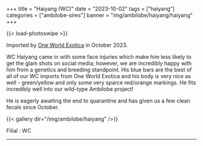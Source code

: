 +++
title = "Haiyang (WC)"
date = "2023-10-02"
tags = ["haiyang"]
categories = ["ambilobe-sires"]
banner = "img/ambilobe/haiyang/haiyang"
+++

{{< load-photoswipe >}}

Imported by [One World Exotica](https://www.instagram.com/oneworldexotica/) in October 2023.

WC Haiyang came in with some face injuries which make him less likely to get the glam shots on social media; however, we are incredibly happy with him from a genetics and breeding standpoint. His blue bars are the best of all of our WC imports from One World Exotica and his body is very nice as well - green/yellow and only some very sparce red/orange markings. He fits incredibly well into our wild-type Ambilobe project!

He is eagerly awaiting the end to quarantine and has given us a few clean fecals since October.

{{< gallery dir="/img/ambilobe/haiyang" />}}

Filial
: WC

---